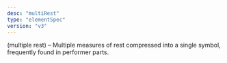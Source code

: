 ```yaml
---
desc: "multiRest"
type: "elementSpec"
version: "v3"
---
```


(multiple rest) – Multiple measures of rest compressed into a single symbol, frequently
found in performer parts.